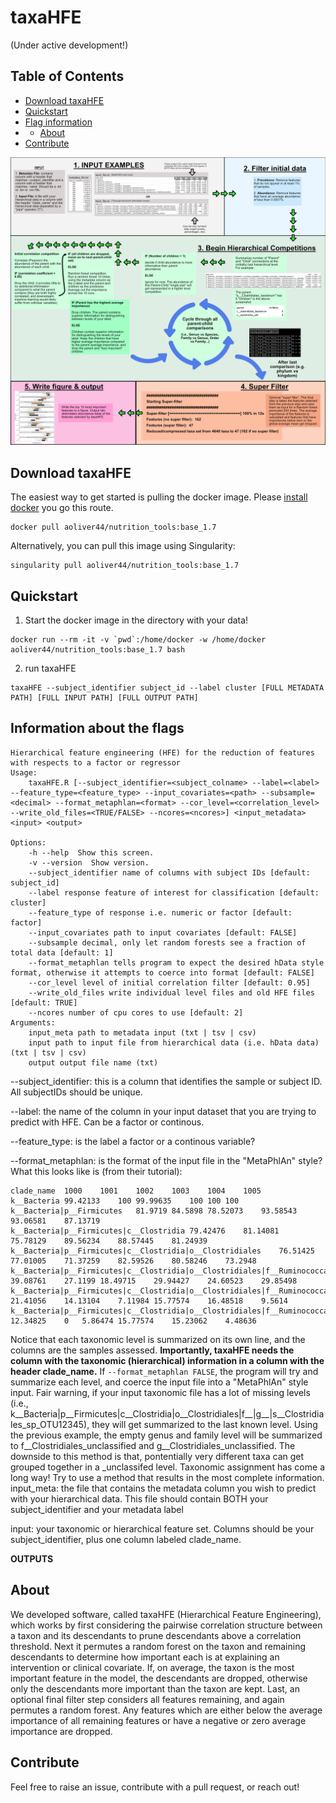 
 # **taxaHFE**
 
 (Under active development!)

## Table of Contents
- [Download taxaHFE](https://github.com/aoliver44/taxaHFE#download-taxahfe)
- [Quickstart](https://github.com/aoliver44/taxaHFE#quickstart)
- [Flag information](https://github.com/aoliver44/taxaHFE#information-about-the-flags)
- - [About](https://github.com/aoliver44/taxaHFE#about)
- [Contribute](https://github.com/aoliver44/taxaHFE#contribute)

![Outline of taxaHFE algorithm](microbial_HFE_flowchart.png "Outline of taxaHFE algorithm")

## Download taxaHFE

The easiest way to get started is pulling the docker image. Please [install docker](https://www.docker.com/) you go this route. 

```
docker pull aoliver44/nutrition_tools:base_1.7
```

Alternatively, you can pull this image using Singularity:

```
singularity pull aoliver44/nutrition_tools:base_1.7
```
## Quickstart
1. Start the docker image in the directory with your data!
```
docker run --rm -it -v `pwd`:/home/docker -w /home/docker aoliver44/nutrition_tools:base_1.7 bash
```
2. run taxaHFE
```
taxaHFE --subject_identifier subject_id --label cluster [FULL METADATA PATH] [FULL INPUT PATH] [FULL OUTPUT PATH]
```

## Information about the flags

```
Hierarchical feature engineering (HFE) for the reduction of features with respects to a factor or regressor
Usage:
    taxaHFE.R [--subject_identifier=<subject_colname> --label=<label> --feature_type=<feature_type> --input_covariates=<path> --subsample=<decimal> --format_metaphlan=<format> --cor_level=<correlation_level> --write_old_files=<TRUE/FALSE> --ncores=<ncores>] <input_metadata> <input> <output>

Options:
    -h --help  Show this screen.
    -v --version  Show version.
    --subject_identifier name of columns with subject IDs [default: subject_id]
    --label response feature of interest for classification [default: cluster]
    --feature_type of response i.e. numeric or factor [default: factor]
    --input_covariates path to input covariates [default: FALSE]
    --subsample decimal, only let random forests see a fraction of total data [default: 1]
    --format_metaphlan tells program to expect the desired hData style format, otherwise it attempts to coerce into format [default: FALSE]
    --cor_level level of initial correlation filter [default: 0.95]
    --write_old_files write individual level files and old HFE files [default: TRUE]
    --ncores number of cpu cores to use [default: 2]
Arguments:
    input_meta path to metadata input (txt | tsv | csv)
    input path to input file from hierarchical data (i.e. hData data) (txt | tsv | csv)
    output output file name (txt)

```

--subject_identifier: this is a column that identifies the sample or subject ID. All subjectIDs should be unique.

--label: the name of the column in your input dataset that you are trying to predict with HFE. Can be a factor or continous.

--feature_type: is the label a factor or a continous variable?

--format_metaphlan: is the format of the input file in the "MetaPhlAn" style? What this looks like is (from their tutorial):

```
clade_name	1000	1001	1002	1003	1004	1005
k__Bacteria	99.42133	100	99.99635	100	100	100
k__Bacteria|p__Firmicutes	81.9719	84.5898	78.52073	93.58543	93.06581	87.13719
k__Bacteria|p__Firmicutes|c__Clostridia	79.42476	81.14081	75.78129	89.56234	88.57445	81.24939
k__Bacteria|p__Firmicutes|c__Clostridia|o__Clostridiales	76.51425	77.01005	71.37259	82.59526	80.58246	73.2948
k__Bacteria|p__Firmicutes|c__Clostridia|o__Clostridiales|f__Ruminococcaceae	39.08761	27.1199	18.49715	29.94427	24.60523	29.85498
k__Bacteria|p__Firmicutes|c__Clostridia|o__Clostridiales|f__Ruminococcaceae|g__Ruminococcus	21.41056	14.13104	7.11984	15.77574	16.48518	9.5614
k__Bacteria|p__Firmicutes|c__Clostridia|o__Clostridiales|f__Ruminococcaceae|g__Ruminococcus|s__Ruminococcus_bromii	12.34825	0	5.86474	15.77574	15.23062	4.48636
```

Notice that each taxonomic level is summarized on its own line, and the columns are the samples assessed. **Importantly, taxaHFE needs the column with the taxonomic (hierarchical) information in a column with the header clade_name.** If ```--format_metaphlan FALSE```, the program will try and summarize each level, and coerce the input file into a "MetaPhlAn" style input. Fair warning, if your input taxonomic file has a lot of missing levels (i.e., k__Bacteria|p__Firmicutes|c__Clostridia|o__Clostridiales|f__|g__|s__Clostridiales_sp_OTU12345), they will get summarized to the last known level. Using the previous example, the empty genus and family level will be summarized to f__Clostridiales_unclassified and g__Clostridiales_unclassified. The downside to this method is that, pontentially very different taxa can get grouped together in a _unclassifed level. Taxonomic assignment has come a long way! Try to use a method that results in the most complete information.
input_meta: the file that contains the metadata column you wish to predict with your hierarchical data. This file should contain BOTH your subject_identifier and your metadata label

input: your taxonomic or hierarchical feature set. Columns should be your subject_identifier, plus one column labeled clade_name.

**OUTPUTS**

## About
We developed software, called taxaHFE (Hierarchical Feature Engineering), which works by first considering the pairwise correlation structure between a taxon and its descendants to prune descendants above a correlation threshold. Next it permutes a random forest on the taxon and remaining descendants to determine how important each is at explaining an intervention or clinical covariate. If, on average, the taxon is the most important feature in the model, the descendants are dropped, otherwise only the descendants more important than the taxon are kept. Last, an optional final filter step considers all features remaining, and again permutes a random forest. Any features which are either below the average importance of all remaining features or have a negative or zero average importance are dropped.  

## Contribute

Feel free to raise an issue, contribute with a pull request, or reach out!






